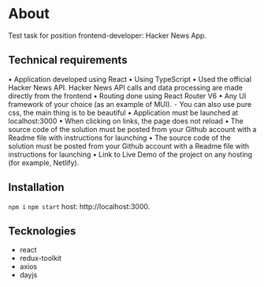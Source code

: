 # About

Test task for position frontend-developer: Hacker News App.

## Technical requirements

• Application developed using React
• Using TypeScript
• Used the official Hacker News API. Hacker News API calls and data processing are made directly from the frontend
• Routing done using React Router V6
• Any UI framework of your choice (as an example of MUI).
⁃ You can also use pure css, the main thing is to be beautiful
• Application must be launched at localhost:3000
• When clicking on links, the page does not reload
• The source code of the solution must be posted from your Github account with a Readme file with instructions for launching
• The source code of the solution must be posted from your Github account with a Readme file with instructions for launching
• Link to Live Demo of the project on any hosting (for example, Netlify).

## Installation

`npm i`
`npm start`
host: http://localhost:3000.

## Tecknologies

- react
- redux-toolkit
- axios
- dayjs
